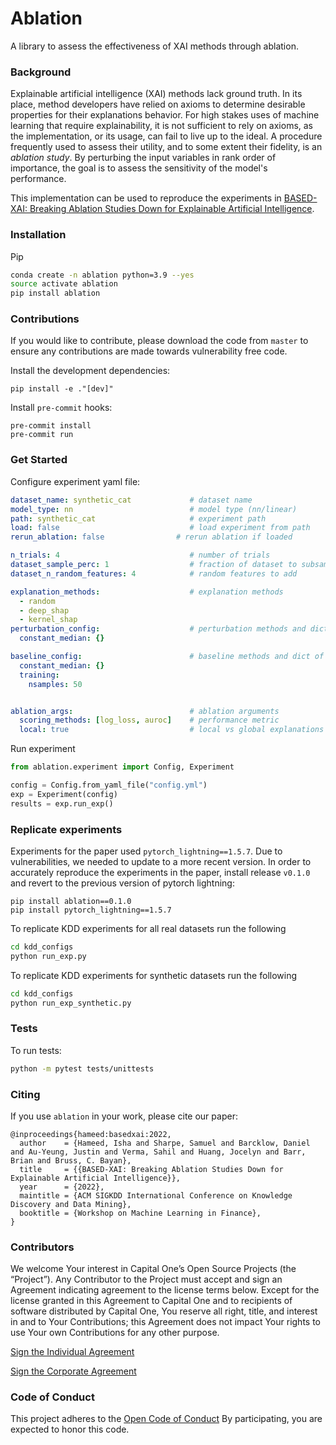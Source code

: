 
# Ablation

A library to assess the effectiveness of XAI methods through ablation.

### Background

Explainable artificial intelligence (XAI) methods lack ground truth.  In its place, method developers have relied on axioms to determine desirable properties for their explanations behavior.  For high stakes uses of machine learning that require explainability, it is not sufficient to rely on axioms, as the implementation, or its usage, can fail to live up to the ideal.  A procedure frequently used to assess their utility, and to some extent their fidelity, is an *ablation study*.  By perturbing the input variables in rank order of importance, the goal is to assess the sensitivity of the model's performance.

This implementation can be used to reproduce the experiments in [BASED-XAI: Breaking Ablation Studies Down for Explainable Artificial Intelligence](https://arxiv.org/abs/2207.05566).

### Installation

Pip

```sh
conda create -n ablation python=3.9 --yes
source activate ablation
pip install ablation
```

### Contributions

If you would like to contribute, please download the code from `master` to ensure any contributions are made towards vulnerability free code.

Install the development dependencies:
```
pip install -e ."[dev]"
```

Install `pre-commit` hooks:

```
pre-commit install
pre-commit run
```

### Get Started

Configure experiment yaml file:

```yaml
dataset_name: synthetic_cat             # dataset name
model_type: nn                          # model type (nn/linear)
path: synthetic_cat                     # experiment path
load: false                             # load experiment from path
rerun_ablation: false                # rerun ablation if loaded

n_trials: 4                             # number of trials
dataset_sample_perc: 1                  # fraction of dataset to subsample
dataset_n_random_features: 4            # random features to add

explanation_methods:                    # explanation methods
  - random
  - deep_shap
  - kernel_shap
perturbation_config:                    # perturbation methods and dict of params
  constant_median: {}

baseline_config:                        # baseline methods and dict of params
  constant_median: {}
  training:
    nsamples: 50


ablation_args:                          # ablation arguments
  scoring_methods: [log_loss, auroc]    # performance metric
  local: true                           # local vs global explanations

```

Run experiment
```Python
from ablation.experiment import Config, Experiment

config = Config.from_yaml_file("config.yml")
exp = Experiment(config)
results = exp.run_exp()
```
### Replicate experiments

Experiments for the paper used `pytorch_lightning==1.5.7`. Due to vulnerabilities, we needed to update to a more recent version.  In order to accurately reproduce the experiments in the paper, install release `v0.1.0` and revert to the previous version of pytorch lightning:
```
pip install ablation==0.1.0
pip install pytorch_lightning==1.5.7
```

To replicate KDD experiments for all real datasets run the following
```sh
cd kdd_configs
python run_exp.py
```

To replicate KDD experiments for synthetic datasets run the following
```sh
cd kdd_configs
python run_exp_synthetic.py
```

### Tests

To run tests:
```sh
python -m pytest tests/unittests
```

### Citing
If you use `ablation` in your work, please cite our paper:

```
@inproceedings{hameed:basedxai:2022,
  author    = {Hameed, Isha and Sharpe, Samuel and Barcklow, Daniel and Au-Yeung, Justin and Verma, Sahil and Huang, Jocelyn and Barr, Brian and Bruss, C. Bayan},
  title     = {{BASED-XAI: Breaking Ablation Studies Down for Explainable Artificial Intelligence}},
  year      = {2022},
  maintitle = {ACM SIGKDD International Conference on Knowledge Discovery and Data Mining},
  booktitle = {Workshop on Machine Learning in Finance},
}
```

### Contributors

We welcome Your interest in Capital One’s Open Source Projects (the
“Project”). Any Contributor to the Project must accept and sign an
Agreement indicating agreement to the license terms below. Except for
the license granted in this Agreement to Capital One and to recipients
of software distributed by Capital One, You reserve all right, title,
and interest in and to Your Contributions; this Agreement does not
impact Your rights to use Your own Contributions for any other purpose.

[Sign the Individual Agreement](https://docs.google.com/forms/d/19LpBBjykHPox18vrZvBbZUcK6gQTj7qv1O5hCduAZFU/viewform)

[Sign the Corporate Agreement](https://docs.google.com/forms/d/e/1FAIpQLSeAbobIPLCVZD_ccgtMWBDAcN68oqbAJBQyDTSAQ1AkYuCp_g/viewform?usp=send_form)


### Code of Conduct

This project adheres to the [Open Code of Conduct](https://developer.capitalone.com/resources/code-of-conduct)
By participating, you are
expected to honor this code.
